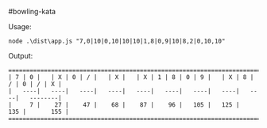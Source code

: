#bowling-kata

Usage:

	node .\dist\app.js "7,0|10|0,10|10|10|1,8|0,9|10|8,2|0,10,10"

Output:

	=====================================================================================
	| 7 | 0 |   | X | 0 | / |   | X |   | X | 1 | 8 | 0 | 9 |   | X | 8 | / | 0 | / | X |
	|   ----|   ----|   ----|   ----|   ----|   ----|   ----|   ----|   ----|   --------|
	|     7 |    27 |    47 |    68 |    87 |    96 |   105 |   125 |   135 |       155 |
	=====================================================================================